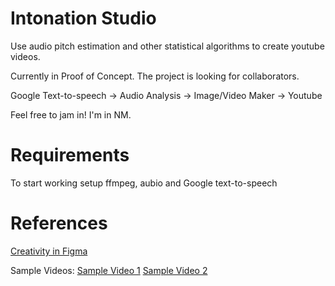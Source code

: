 # Intonation Studio
Use audio pitch estimation and other statistical algorithms to create youtube videos.

Currently in Proof of Concept. The project is looking for collaborators.

Google Text-to-speech -> Audio Analysis -> Image/Video Maker -> Youtube

Feel free to jam in! I'm in NM.

# Requirements

To start working setup ffmpeg, aubio and Google text-to-speech


# References

[Creativity in Figma](https://www.figma.com/file/uIluKEedRkASdY60RU87xU/Intonation-Studio?node-id=0%3A1)

Sample Videos:
[Sample Video 1](https://www.youtube.com/watch?v=G_IFMIPxm_c)
[Sample Video 2](https://www.youtube.com/watch?v=j1_GQxyKkQw)

